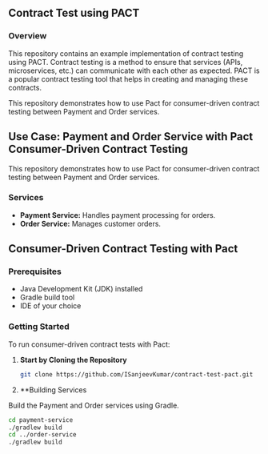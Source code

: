 ## Contract Test using PACT 

### Overview
This repository contains an example implementation of contract testing using PACT. Contract testing is a method to ensure that services (APIs, microservices, etc.) can communicate with each other as expected. PACT is a popular contract testing tool that helps in creating and managing these contracts.

This repository demonstrates how to use Pact for consumer-driven contract testing between Payment and Order services.

## Use Case: Payment and Order Service with Pact Consumer-Driven Contract Testing

This repository demonstrates how to use Pact for consumer-driven contract testing between Payment and Order services.

### Services

- **Payment Service:** Handles payment processing for orders.
- **Order Service:** Manages customer orders.

## Consumer-Driven Contract Testing with Pact

### Prerequisites

- Java Development Kit (JDK) installed
- Gradle build tool
- IDE of your choice

### Getting Started

To run consumer-driven contract tests with Pact:

1. **Start by Cloning the Repository**

   ```bash
   git clone https://github.com/ISanjeevKumar/contract-test-pact.git
   ```

2. **Building Services

Build the Payment and Order services using Gradle.
   
```bash
cd payment-service
./gradlew build
cd ../order-service
./gradlew build

```
